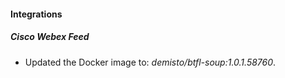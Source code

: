#### Integrations
##### Cisco Webex Feed
- Updated the Docker image to: *demisto/btfl-soup:1.0.1.58760*.
